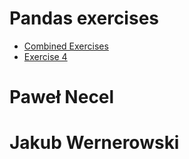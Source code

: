 # Pandas exercises
- [Combined Exercises](Combined_Exercises.md)
- [Exercise 4](Exercise_4.md)
# Paweł Necel
# Jakub Wernerowski